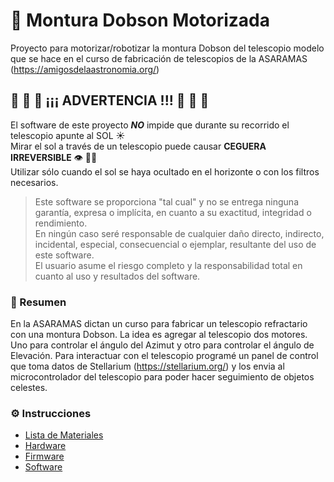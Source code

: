 # 🔭 Montura Dobson Motorizada

Proyecto para motorizar/robotizar la montura Dobson del telescopio modelo que se hace en el curso de fabricación de telescopios de la ASARAMAS (https://amigosdelaastronomia.org/)

## 🚨 🚨 🚨 ¡¡¡ ADVERTENCIA !!! 🚨 🚨 🚨

El software de este proyecto **_NO_** impide que durante su recorrido el telescopio apunte al SOL ☀️  
Mirar el sol a través de un telescopio puede causar **CEGUERA IRREVERSIBLE** 👁 👨‍🦯  
Utilizar sólo cuando el sol se haya ocultado en el horizonte o con los filtros necesarios.

> Este software se proporciona "tal cual" y no se entrega ninguna garantía, expresa o implícita, en cuanto a su exactitud, integridad o rendimiento.  
> En ningún caso seré responsable de cualquier daño directo, indirecto, incidental, especial, consecuencial o ejemplar, resultante del uso de este software.  
> El usuario asume el riesgo completo y la responsabilidad total en cuanto al uso y resultados del software.

### 📓 Resumen

En la ASARAMAS dictan un curso para fabricar un telescopio refractario con una montura Dobson.
La idea es agregar al telescopio dos motores. Uno para controlar el ángulo del Azimut y otro para controlar el ángulo de Elevación.
Para interactuar con el telescopio programé un panel de control que toma datos de Stellarium (https://stellarium.org/) y los envia al microcontrolador del telescopio para poder hacer seguimiento de objetos celestes.

### ⚙️ Instrucciones

- [Lista de Materiales](MATERIALES.md)
- [Hardware](/HARDWARE.md)
- [Firmware](/FIRMWARE.md)
- [Software](/SOFTWARE.md)
